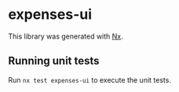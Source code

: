 # expenses-ui

This library was generated with [Nx](https://nx.dev).

## Running unit tests

Run `nx test expenses-ui` to execute the unit tests.
